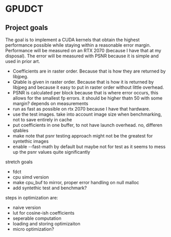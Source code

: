 # GPUDCT

## Project goals

The goal is to implement a CUDA kernels that obtain the highest performance possible while staying within a reasonable error margin. Performance will be measured on an RTX 2070 (because I have that at my disposal). The error will be measured with PSNR because it is simple and used in prior art.

- Coefficients are in raster order. Because that is how they are returned by libjpeg.
- Qtable is given in raster order. Because that is how it is returned by libjpeg and because it easy to put in raster order without little overhead.
- PSNR is calculated per block because that is where error occurs, this allows for the smallest fp errors. it should be higher thatn 50 with some margin? depends on measurements
- run as fast as possible on rtx 2070 because I have that hardware. 
- use the test images. take into account image size when benchmarking, not to save entirely in cache
- put coefficients in one buffer, to not have launch overhead. no, differen qtables
- make note that psnr testing approach might not be the greatest for syntethic images
- enable --fast-math by default but maybe not for test as it seems to mess up the psnr values quite significantly

stretch goals
- fdct
- cpu simd version
- make cpu_buf to mirror, proper error handling on null malloc
- add syntethic test and benchmark?

steps in optimization are:
- naive version
- lut for cosine-ish coefficients
- seperable computation
- loading and storing optimizaiton
- micro optimization?

